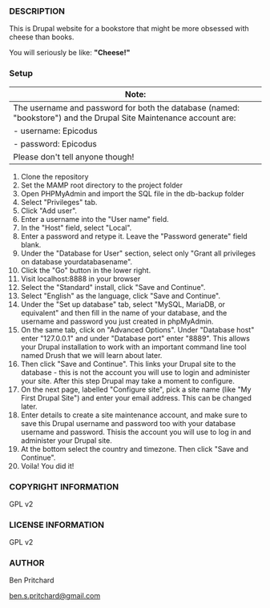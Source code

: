 ### DESCRIPTION

This is Drupal website for a bookstore that might be more obsessed with cheese than books.

You will seriously be like: **"Cheese!"**

### Setup

|Note:|
---|
|The username and password for both the database (named: "bookstore") and the Drupal Site Maintenance account are:
|- username: Epicodus
|- password: Epicodus
|Please don't tell anyone though!|

1. Clone the repository
2. Set the MAMP root directory to the project folder
3. Open PHPMyAdmin and import the SQL file in the db-backup folder
4. Select "Privileges" tab.
5. Click "Add user".
6. Enter a username into the "User name" field.
7. In the "Host" field, select "Local".
8. Enter a password and retype it. Leave the "Password generate" field blank.
9. Under the "Database for User" section, select only "Grant all privileges on database yourdatabasename".
10. Click the "Go" button in the lower right.
11. Visit localhost:8888 in your browser
12. Select the "Standard" install, click "Save and Continue".
13. Select "English" as the language, click "Save and Continue".
14. Under the "Set up database" tab, select "MySQL, MariaDB, or equivalent" and then fill in the name of your database, and the username and password you just created in phpMyAdmin.
15. On the same tab, click on "Advanced Options". Under "Database host" enter "127.0.0.1" and under "Database port" enter "8889". This allows your Drupal installation to work with an important command line tool named Drush that we will learn about later.
16. Then click "Save and Continue". This links your Drupal site to the database - this is not the account you will use to login and administer your site. After this step Drupal may take a moment to configure.
17. On the next page, labelled "Configure site", pick a site name (like "My First Drupal Site") and enter your email address. This can be changed later.
18. Enter details to create a site maintenance account, and make sure to save this Drupal username and password too with your database username and password. Thisis the account you will use to log in and administer your Drupal site.
19. At the bottom select the country and timezone. Then click "Save and Continue".
20. Voila! You did it!

### COPYRIGHT INFORMATION

GPL v2

### LICENSE INFORMATION

GPL v2

### AUTHOR

Ben Pritchard

ben.s.pritchard@gmail.com
